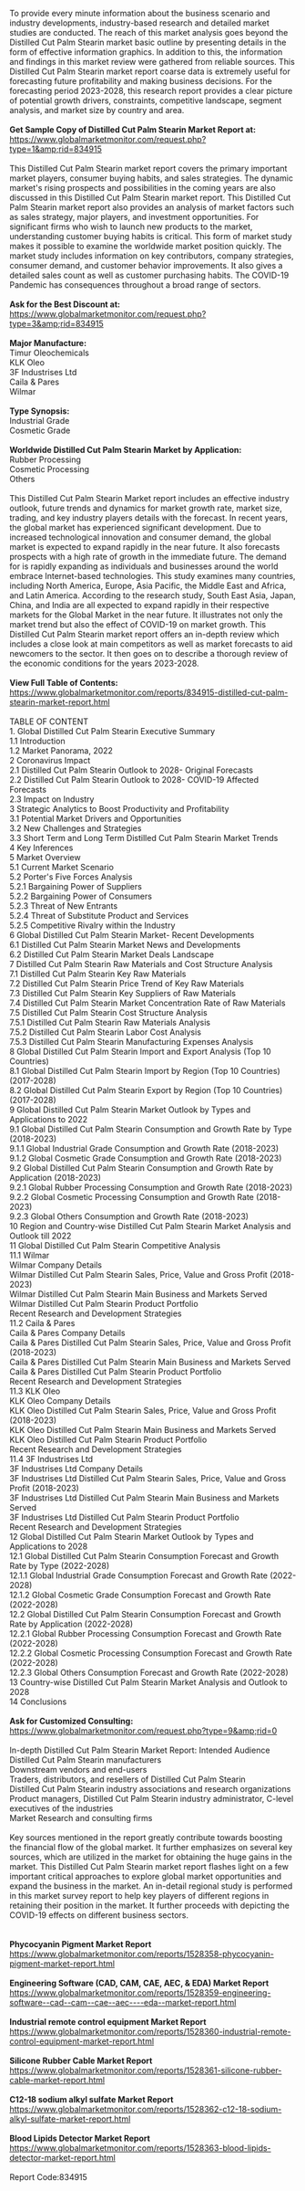 To provide every minute information about the business scenario and industry developments, industry-based research and detailed market studies are conducted. The reach of this market analysis goes beyond the Distilled Cut Palm Stearin market basic outline by presenting details in the form of effective information graphics. In addition to this, the information and findings in this market review were gathered from reliable sources. This Distilled Cut Palm Stearin market report coarse data is extremely useful for forecasting future profitability and making business decisions. For the forecasting period 2023-2028, this research report provides a clear picture of potential growth drivers, constraints, competitive landscape, segment analysis, and market size by country and area.<br /><br /><strong>Get Sample Copy of Distilled Cut Palm Stearin Market Report at:</strong><br /><a href="https://www.globalmarketmonitor.com/request.php?type=1&amp;rid=834915">https://www.globalmarketmonitor.com/request.php?type=1&amp;rid=834915</a><br /><br />This Distilled Cut Palm Stearin market report covers the primary important market players, consumer buying habits, and sales strategies. The dynamic market's rising prospects and possibilities in the coming years are also discussed in this Distilled Cut Palm Stearin market report. This Distilled Cut Palm Stearin market report also provides an analysis of market factors such as sales strategy, major players, and investment opportunities. For significant firms who wish to launch new products to the market, understanding customer buying habits is critical. This form of market study makes it possible to examine the worldwide market position quickly. The market study includes information on key contributors, company strategies, consumer demand, and customer behavior improvements. It also gives a detailed sales count as well as customer purchasing habits. The COVID-19 Pandemic has consequences throughout a broad range of sectors.<br /><br /><strong>Ask for the Best Discount at:</strong><br /><a href="https://www.globalmarketmonitor.com/request.php?type=3&amp;rid=834915">https://www.globalmarketmonitor.com/request.php?type=3&amp;rid=834915</a><br /><br /><strong>Major Manufacture:</strong><br /> Timur Oleochemicals <br />KLK Oleo <br />3F Industrises Ltd <br />Caila &amp; Pares <br />Wilmar <br /><br /><strong>Type Synopsis:</strong><br />Industrial Grade <br />Cosmetic Grade <br /><br /><strong>Worldwide Distilled Cut Palm Stearin Market by Application:</strong><br />Rubber Processing <br />Cosmetic Processing <br />Others <br /><br />This Distilled Cut Palm Stearin Market report includes an effective industry outlook, future trends and dynamics for market growth rate, market size, trading, and key industry players details with the forecast. In recent years, the global market has experienced significant development. Due to increased technological innovation and consumer demand, the global market is expected to expand rapidly in the near future. It also forecasts prospects with a high rate of growth in the immediate future. The demand for is rapidly expanding as individuals and businesses around the world embrace Internet-based technologies. This study examines many countries, including North America, Europe, Asia Pacific, the Middle East and Africa, and Latin America. According to the research study, South East Asia, Japan, China, and India are all expected to expand rapidly in their respective markets for the Global Market in the near future. It illustrates not only the market trend but also the effect of COVID-19 on market growth. This Distilled Cut Palm Stearin market report offers an in-depth review which includes a close look at main competitors as well as market forecasts to aid newcomers to the sector. It then goes on to describe a thorough review of the economic conditions for the years 2023-2028.<br /><br /><strong>View Full Table of Contents:</strong><br /><a href="https://www.globalmarketmonitor.com/reports/834915-distilled-cut-palm-stearin-market-report.html">https://www.globalmarketmonitor.com/reports/834915-distilled-cut-palm-stearin-market-report.html</a><br /><br />TABLE OF CONTENT<br />1. Global Distilled Cut Palm Stearin Executive Summary<br />1.1 Introduction<br />1.2 Market Panorama, 2022<br />2 Coronavirus Impact<br />2.1 Distilled Cut Palm Stearin Outlook to 2028- Original Forecasts<br />2.2 Distilled Cut Palm Stearin Outlook to 2028- COVID-19 Affected Forecasts<br />2.3 Impact on Industry<br />3 Strategic Analytics to Boost Productivity and Profitability<br />3.1 Potential Market Drivers and Opportunities<br />3.2 New Challenges and Strategies<br />3.3 Short Term and Long Term Distilled Cut Palm Stearin Market Trends<br />4 Key Inferences<br />5 Market Overview<br />5.1 Current Market Scenario<br />5.2 Porter's Five Forces Analysis<br />5.2.1 Bargaining Power of Suppliers<br />5.2.2 Bargaining Power of Consumers<br />5.2.3 Threat of New Entrants<br />5.2.4 Threat of Substitute Product and Services<br />5.2.5 Competitive Rivalry within the Industry<br />6 Global Distilled Cut Palm Stearin Market- Recent Developments<br />6.1 Distilled Cut Palm Stearin Market News and Developments<br />6.2 Distilled Cut Palm Stearin Market Deals Landscape<br />7 Distilled Cut Palm Stearin Raw Materials and Cost Structure Analysis<br />7.1 Distilled Cut Palm Stearin Key Raw Materials<br />7.2 Distilled Cut Palm Stearin Price Trend of Key Raw Materials<br />7.3 Distilled Cut Palm Stearin Key Suppliers of Raw Materials<br />7.4 Distilled Cut Palm Stearin Market Concentration Rate of Raw Materials<br />7.5 Distilled Cut Palm Stearin Cost Structure Analysis<br />7.5.1 Distilled Cut Palm Stearin Raw Materials Analysis<br />7.5.2 Distilled Cut Palm Stearin Labor Cost Analysis<br />7.5.3 Distilled Cut Palm Stearin Manufacturing Expenses Analysis<br />8 Global Distilled Cut Palm Stearin Import and Export Analysis (Top 10 Countries)<br />8.1 Global Distilled Cut Palm Stearin Import by Region (Top 10 Countries) (2017-2028)<br />8.2 Global Distilled Cut Palm Stearin Export by Region (Top 10 Countries) (2017-2028)<br />9 Global Distilled Cut Palm Stearin Market Outlook by Types and Applications to 2022<br />9.1 Global Distilled Cut Palm Stearin Consumption and Growth Rate by Type (2018-2023)<br />9.1.1 Global Industrial Grade Consumption and Growth Rate (2018-2023)<br />9.1.2 Global Cosmetic Grade Consumption and Growth Rate (2018-2023)<br />9.2 Global Distilled Cut Palm Stearin Consumption and Growth Rate by Application (2018-2023)<br />9.2.1  Global Rubber Processing Consumption and Growth Rate (2018-2023)<br />9.2.2  Global Cosmetic Processing Consumption and Growth Rate (2018-2023)<br />9.2.3  Global Others Consumption and Growth Rate (2018-2023)<br />10 Region and Country-wise Distilled Cut Palm Stearin Market Analysis and Outlook till 2022<br />11 Global Distilled Cut Palm Stearin Competitive Analysis<br />11.1 Wilmar<br />Wilmar Company Details<br />Wilmar Distilled Cut Palm Stearin Sales, Price, Value and Gross Profit (2018-2023)<br />Wilmar Distilled Cut Palm Stearin Main Business and Markets Served<br />Wilmar Distilled Cut Palm Stearin Product Portfolio<br />Recent Research and Development Strategies<br />11.2 Caila &amp; Pares<br />Caila &amp; Pares Company Details<br />Caila &amp; Pares Distilled Cut Palm Stearin Sales, Price, Value and Gross Profit (2018-2023)<br />Caila &amp; Pares Distilled Cut Palm Stearin Main Business and Markets Served<br />Caila &amp; Pares Distilled Cut Palm Stearin Product Portfolio<br />Recent Research and Development Strategies<br />11.3 KLK Oleo<br />KLK Oleo Company Details<br />KLK Oleo Distilled Cut Palm Stearin Sales, Price, Value and Gross Profit (2018-2023)<br />KLK Oleo Distilled Cut Palm Stearin Main Business and Markets Served<br />KLK Oleo Distilled Cut Palm Stearin Product Portfolio<br />Recent Research and Development Strategies<br />11.4 3F Industrises Ltd<br />3F Industrises Ltd Company Details<br />3F Industrises Ltd Distilled Cut Palm Stearin Sales, Price, Value and Gross Profit (2018-2023)<br />3F Industrises Ltd Distilled Cut Palm Stearin Main Business and Markets Served<br />3F Industrises Ltd Distilled Cut Palm Stearin Product Portfolio<br />Recent Research and Development Strategies<br />12 Global Distilled Cut Palm Stearin Market Outlook by Types and Applications to 2028<br />12.1 Global Distilled Cut Palm Stearin Consumption Forecast and Growth Rate by Type (2022-2028)<br />12.1.1 Global Industrial Grade Consumption Forecast and Growth Rate (2022-2028)<br />12.1.2 Global Cosmetic Grade Consumption Forecast and Growth Rate (2022-2028)<br />12.2 Global Distilled Cut Palm Stearin Consumption Forecast and Growth Rate by Application (2022-2028)<br />12.2.1 Global Rubber Processing Consumption Forecast and Growth Rate (2022-2028)<br />12.2.2 Global Cosmetic Processing Consumption Forecast and Growth Rate (2022-2028)<br />12.2.3 Global Others Consumption Forecast and Growth Rate (2022-2028)<br />13 Country-wise Distilled Cut Palm Stearin Market Analysis and Outlook to 2028<br />14 Conclusions<br /><br /><strong>Ask for Customized Consulting:</strong><br /><a href="https://www.globalmarketmonitor.com/request.php?type=9&amp;rid=0">https://www.globalmarketmonitor.com/request.php?type=9&amp;rid=0</a><br /><br />In-depth Distilled Cut Palm Stearin Market Report: Intended Audience<br />Distilled Cut Palm Stearin manufacturers<br />Downstream vendors and end-users<br />Traders, distributors, and resellers of Distilled Cut Palm Stearin<br />Distilled Cut Palm Stearin industry associations and research organizations<br />Product managers, Distilled Cut Palm Stearin industry administrator, C-level executives of the industries<br />Market Research and consulting firms<br /><br />Key sources mentioned in the report greatly contribute towards boosting the financial flow of the global market. It further emphasizes on several key sources, which are utilized in the market for obtaining the huge gains in the market. This Distilled Cut Palm Stearin market report flashes light on a few important critical approaches to explore global market opportunities and expand the business in the market. An in-detail regional study is performed in this market survey report to help key players of different regions in retaining their position in the market. It further proceeds with depicting the COVID-19 effects on different business sectors.<br /><br /><strong><br /></strong><strong>Phycocyanin Pigment Market Report</strong><br /><a href="https://www.globalmarketmonitor.com/reports/1528358-phycocyanin-pigment-market-report.html">https://www.globalmarketmonitor.com/reports/1528358-phycocyanin-pigment-market-report.html</a><br /><br /><strong>Engineering Software (CAD, CAM, CAE, AEC, &amp; EDA) Market Report</strong><br /><a href="https://www.globalmarketmonitor.com/reports/1528359-engineering-software--cad--cam--cae--aec----eda--market-report.html">https://www.globalmarketmonitor.com/reports/1528359-engineering-software--cad--cam--cae--aec----eda--market-report.html</a><br /><br /><strong>Industrial remote control equipment Market Report</strong><br /><a href="https://www.globalmarketmonitor.com/reports/1528360-industrial-remote-control-equipment-market-report.html">https://www.globalmarketmonitor.com/reports/1528360-industrial-remote-control-equipment-market-report.html</a><br /><br /><strong>Silicone Rubber Cable Market Report</strong><br /><a href="https://www.globalmarketmonitor.com/reports/1528361-silicone-rubber-cable-market-report.html">https://www.globalmarketmonitor.com/reports/1528361-silicone-rubber-cable-market-report.html</a><br /><br /><strong>C12-18 sodium alkyl sulfate Market Report</strong><br /><a href="https://www.globalmarketmonitor.com/reports/1528362-c12-18-sodium-alkyl-sulfate-market-report.html">https://www.globalmarketmonitor.com/reports/1528362-c12-18-sodium-alkyl-sulfate-market-report.html</a><br /><br /><strong>Blood Lipids Detector Market Report</strong><br /><a href="https://www.globalmarketmonitor.com/reports/1528363-blood-lipids-detector-market-report.html">https://www.globalmarketmonitor.com/reports/1528363-blood-lipids-detector-market-report.html</a><br /><br />Report Code:834915</p>
